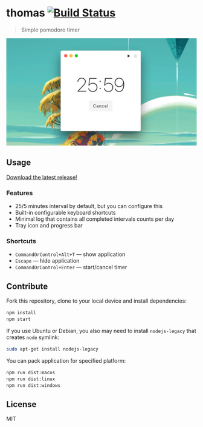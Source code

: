 # thomas [![Build Status][travis-image]][travis-url]

> Simple pomodoro timer

![](media/screenshot.png)

## Usage

[Download the latest release!](https://github.com/andrepolischuk/thomas/releases/latest)

### Features

* 25/5 minutes interval by default, but you can configure this
* Built-in configurable keyboard shortcuts
* Minimal log that contains all completed intervals counts per day
* Tray icon and progress bar

### Shortcuts

* `CommandOrControl+Alt+T` — show application
* `Escape` — hide application
* `CommandOrControl+Enter` — start/cancel timer

## Contribute

Fork this repository, clone to your local device and install dependencies:

```sh
npm install
npm start
```

If you use Ubuntu or Debian, you also may need to install `nodejs-legacy` that creates `node` symlink:

```sh
sudo apt-get install nodejs-legacy
```

You can pack application for specified platform:

```sh
npm run dist:macos
npm run dist:linux
npm run dist:windows
```

## License

MIT

[travis-url]: https://travis-ci.org/andrepolischuk/thomas
[travis-image]: https://travis-ci.org/andrepolischuk/thomas.svg?branch=master
